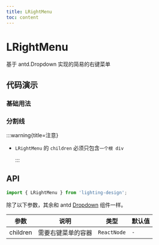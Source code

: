 ```yaml
---
title: LRightMenu
toc: content
---
```


# LRightMenu

基于 antd.Dropdown 实现的简易的右键菜单

## 代码演示

### 基础用法

<code src='./demos/Demo1.tsx'></code>

### 分割线

<code src='./demos/Demo2.tsx'></code>

:::warning{title=注意}

- `LRightMenu` 的 `children` 必须只包含`一个根 div`

  :::

## API

```ts
import { LRightMenu } from 'lighting-design';
```

除了以下参数，其余和 antd [Dropdown](https://ant-design.antgroup.com/components/dropdown-cn#api) 组件一样。

| 参数     | 说明               | 类型        | 默认值 |
| -------- | ------------------ | ----------- | ------ |
| children | 需要右键菜单的容器 | `ReactNode` | `-`    |
